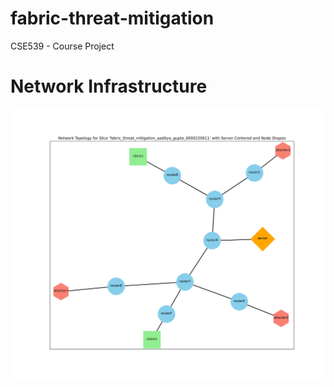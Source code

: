 # fabric-threat-mitigation
CSE539 - Course Project

# Network Infrastructure

![image](https://github.com/tipsytux/fabric-threat-mitigation/blob/d9e747c7cf16155916b9af7e26dea3103fd582ec/graph_paper.png)
